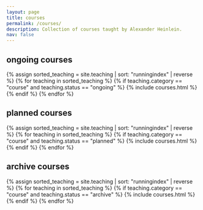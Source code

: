 ```yaml
---
layout: page
title: courses
permalink: /courses/
description: Collection of courses taught by Alexander Heinlein.
nav: false
---
```


<div class="teaching">
<h2 class="category">ongoing courses</h2>
<div class="grid">
  {% assign sorted_teaching = site.teaching | sort: "runningindex" | reverse %}
  {% for teaching in sorted_teaching %}
    {% if teaching.category == "course" and teaching.status == "ongoing" %}
      {% include courses.html %}
    {% endif %}
  {% endfor %}
</div>

<h2 class="category">planned courses</h2>
<div class="grid">
  {% assign sorted_teaching = site.teaching | sort: "runningindex" | reverse %}
  {% for teaching in sorted_teaching %}
    {% if teaching.category == "course" and teaching.status == "planned" %}
      {% include courses.html %}
    {% endif %}
  {% endfor %}
</div>

<h2 class="category">archive courses</h2>
<div class="grid">
  {% assign sorted_teaching = site.teaching | sort: "runningindex" | reverse %}
  {% for teaching in sorted_teaching %}
    {% if teaching.category == "course" and teaching.status == "archive" %}
      {% include courses.html %}
    {% endif %}
  {% endfor %}
</div>

</div>
